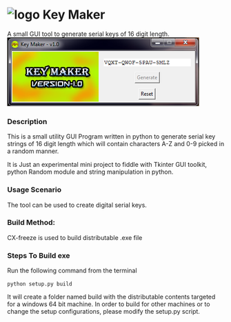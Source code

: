 # ![logo](favicon.ico) Key Maker
A small GUI tool to generate serial keys of 16 digit length.
<br/>
![ScreenShot](screenshot.png)

### Description
This is a small utility GUI Program written in python to generate serial key strings of 16 digit length which will contain characters A-Z and 0-9
picked in a random manner.

It is Just an experimental mini project to fiddle with Tkinter GUI toolkit, python Random module and string manipulation in python.

### Usage Scenario
The tool can be used to create digital serial keys.

### Build Method:
CX-freeze is used to build distributable .exe file

### Steps To Build exe
Run the following command from the terminal
```
python setup.py build
```
It will create a folder named build with the distributable contents targeted for a windows 64 bit machine.
In order to build for other machines or to change the setup configurations, please modify the setup.py script.
